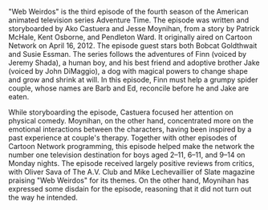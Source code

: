 "Web Weirdos" is the third episode of the fourth season of the American animated television series Adventure Time. The episode was written and storyboarded by Ako Castuera and Jesse Moynihan, from a story by Patrick McHale, Kent Osborne, and Pendleton Ward. It originally aired on Cartoon Network on April 16, 2012. The episode guest stars both Bobcat Goldthwait and Susie Essman. The series follows the adventures of Finn (voiced by Jeremy Shada), a human boy, and his best friend and adoptive brother Jake (voiced by John DiMaggio), a dog with magical powers to change shape and grow and shrink at will. In this episode, Finn must help a grumpy spider couple, whose names are Barb and Ed, reconcile before he and Jake are eaten.

While storyboarding the episode, Castuera focused her attention on physical comedy. Moynihan, on the other hand, concentrated more on the emotional interactions between the characters, having been inspired by a past experience at couple's therapy. Together with other episodes of Cartoon Network programming, this episode helped make the network the number one television destination for boys aged 2–11, 6–11, and 9–14 on Monday nights. The episode received largely positive reviews from critics, with Oliver Sava of The A.V. Club and Mike Lechevaillier of Slate magazine praising "Web Weirdos" for its themes. On the other hand, Moynihan has expressed some disdain for the episode, reasoning that it did not turn out the way he intended.
